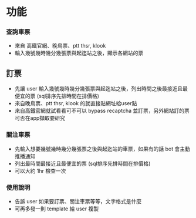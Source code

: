 # 功能

### 查詢車票 
- 來自 高鐵官網、晚鳥票、ptt thsr, klook
- 輸入幾號幾時幾分幾張票與起迄站之後，顯示各網站的票

## 訂票
- 先讓 user 輸入幾號幾時幾分幾張票與起迄站之後，列出時間之後最接近且最便宜的票 (sql排序先排時間在排價格)
- 來自晚鳥票、ptt thsr, klook 的就直接貼網址給user點
- 來自高鐵官網就試看看可不可以 bypass recaptcha 並訂票，另外網站訂的票可否在app擷取要研究

### 關注車票
- 先輸入想要幾號幾時幾分幾張票之後與起迄站的車票，如果有的話 bot 會主動推播通知
- 列出最時間最接近且最便宜的票 (sql排序先排時間在排價格)
- 可以大約 1hr 檢查一次

### 使用說明
- 告訴 user 如果要訂票、關注車票等等，文字格式是什麼
- 可再多發一則 template 給 user 複製
